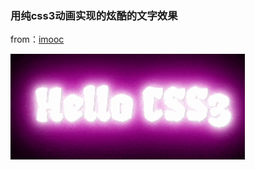 ### 用纯css3动画实现的炫酷的文字效果

from：[imooc](http://www.imooc.com/code/378)

<img src="https://github.com/mrFranklin/FE-Useful-Code/blob/master/PrettyText/pretty.gif" width="375px" style="display:inline;">

